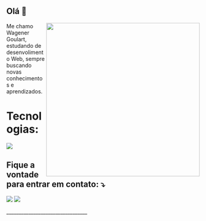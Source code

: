 ## Olá 👋

<img src="https://raw.githubusercontent.com/MicaelliMedeiros/micaellimedeiros/master/image/computer-illustration.png" min-width="400px" max-width="400px" width="400px" align="right">

<p align="left"> 
 Me chamo Wagener Goulart, estudando de desenvolimento Web, sempre buscando novas conhecimentos e aprendizados.
</p>

<p align="left">
 <h1>Tecnologias: </h1>
    <a href="https://skillicons.dev">
     <img src="https://skillicons.dev/icons?i=git,html,css,javascript,react,angular,nodejs" />
  </a>
</p>

<p align="left">
  <h2>Fique a vontade para entrar em contato: ⤵️</h2>
</p>

<p align="left">
  <a href="wagnergoulart.itj@gmail.com" alt="Gmail" target="_blank">
  <img src="https://img.shields.io/badge/-Gmail-FF0000?style=flat-square&labelColor=FF0000&logo=gmail&logoColor=white&link=wagnergoulart.itj@gmail.com" /></a>

  <a href="https://www.linkedin.com/in/wagner-goulart" alt="LinkedIn" target="_blank">
  <img src="https://img.shields.io/badge/-Linkedin-0e76a8?style=flat-square&logo=Linkedin&logoColor=white&link=https://www.linkedin.com/in/wagner-goulart" /></a>
</p>
_________________________________
